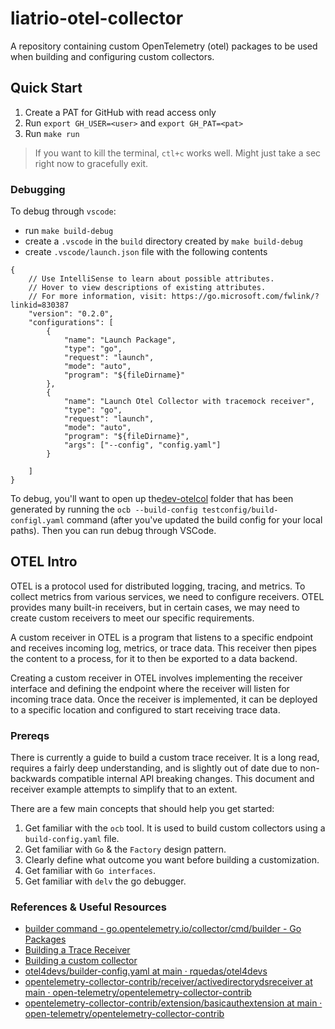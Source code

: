# liatrio-otel-collector

A repository containing custom OpenTelemetry (otel) packages to be used when
building and configuring custom collectors.


## Quick Start

1. Create a PAT for GitHub with read access only
2. Run `export GH_USER=<user>` and `export GH_PAT=<pat>`
3. Run `make run`

> If you want to kill the terminal, `ctl+c` works well. Might just take a sec right
> now to gracefully exit.

### Debugging
To debug through `vscode`:
* run `make build-debug`
* create a `.vscode` in the `build` directory created by `make build-debug`
* create `.vscode/launch.json` file with the following contents
```
{
    // Use IntelliSense to learn about possible attributes.
    // Hover to view descriptions of existing attributes.
    // For more information, visit: https://go.microsoft.com/fwlink/?linkid=830387
    "version": "0.2.0",
    "configurations": [
        {
            "name": "Launch Package",
            "type": "go",
            "request": "launch",
            "mode": "auto",
            "program": "${fileDirname}"
        },
        {
            "name": "Launch Otel Collector with tracemock receiver",
            "type": "go",
            "request": "launch",
            "mode": "auto",
            "program": "${fileDirname}",
            "args": ["--config", "config.yaml"]
        }

    ]
}

```

To debug, you'll want to open up the[dev-otelcol](./dev-otelcol) folder that
has been generated by running the `ocb --build-config testconfig/build-configl.yaml` command
(after you've updated the build config for your local paths). Then you can run
debug through VSCode. 

## OTEL Intro

OTEL is a protocol used for distributed logging, tracing, and metrics. 
To collect metrics from various services, we need to configure receivers. 
OTEL provides many built-in receivers, but in certain cases, we may need to 
create custom receivers to meet our specific requirements.

A custom receiver in OTEL is a program that listens to a specific endpoint and 
receives incoming log, metrics, or trace data. This receiver then pipes the 
content to a process, for it to then be exported to a data backend.

Creating a custom receiver in OTEL involves implementing the receiver interface 
and defining the endpoint where the receiver will listen for incoming trace data. 
Once the receiver is implemented, it can be deployed to a specific location and 
configured to start receiving trace data.

### Prereqs

There is currently a guide to build a custom trace receiver. It is a long read, 
requires a fairly deep understanding, and is slightly out of date due to 
non-backwards compatible internal API breaking changes. This document and 
receiver example attempts to simplify that to an extent. 

There are a few main concepts that should help you get started:

1. Get familiar with the `ocb` tool. It is used to build custom collectors using a `build-config.yaml` file. 
2. Get familiar with `Go` & the `Factory` design pattern.
3. Clearly define what outcome you want before building a customization.
4. Get familiar with `Go interfaces`.
5. Get familiar with `delv` the go debugger.

### References & Useful Resources

* [builder command - go.opentelemetry.io/collector/cmd/builder - Go Packages](https://pkg.go.dev/go.opentelemetry.io/collector/cmd/builder#section-readme)
* [Building a Trace Receiver](https://opentelemetry.io/docs/collector/trace-receiver/#representing-operations-with-spans)
* [Building a custom collector](https://opentelemetry.io/docs/collector/custom-collector/)
* [otel4devs/builder-config.yaml at main · rquedas/otel4devs](https://github.com/rquedas/otel4devs/blob/main/collector/receiver/trace-receiver/builder-config.yaml)
* [opentelemetry-collector-contrib/receiver/activedirectorydsreceiver at main · open-telemetry/opentelemetry-collector-contrib](https://github.com/open-telemetry/opentelemetry-collector-contrib/tree/main/receiver/activedirectorydsreceiver)
* [opentelemetry-collector-contrib/extension/basicauthextension at main · open-telemetry/opentelemetry-collector-contrib](https://github.com/open-telemetry/opentelemetry-collector-contrib/tree/main/extension/basicauthextension)

